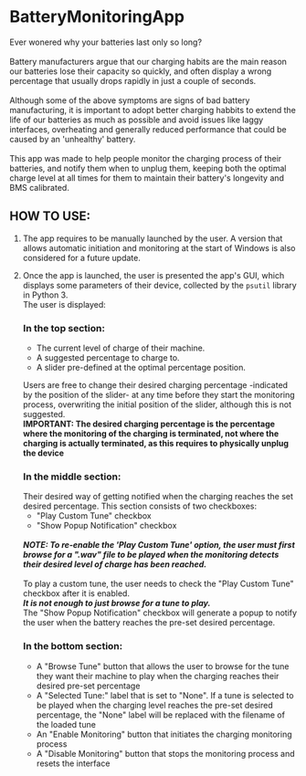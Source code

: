 # BatteryMonitoringApp
Ever wonered why your batteries last only so long? <br><br>
Battery manufacturers argue that our charging habits are the main reason our batteries lose their capacity so quickly, and often display a wrong percentage that usually drops rapidly in just a couple of seconds.<br><br>
Although some of the above symptoms are signs of bad battery manufacturing, it is important to adopt better charging habbits to extend the life of our batteries as much as possible and avoid issues like laggy interfaces, overheating and generally reduced performance that could be caused by an 'unhealthy' battery.<br><br>
This app was made to help people monitor the charging process of their batteries, and notify them when to unplug them, keeping both the optimal charge level at all times for them to maintain their battery's longevity and BMS calibrated.<br>

## HOW TO USE:
1. The app requires to be manually launched by the user. A version that allows automatic initiation and monitoring at the start of Windows is also considered for a future update.

2. Once the app is launched, the user is presented the app's GUI, which displays some parameters of their device, collected by the ``psutil`` library in Python 3.<br> The user is displayed:
   ### In the top section:
   + The current level of charge of their machine.<br>
   + A suggested percentage to charge to.<br>
   + A slider pre-defined at the optimal percentage position.<br>
   <p>Users are free to change their desired charging percentage -indicated by the position of the slider- at any time before they start the monitoring process, overwriting the initial position of the slider, although this is not suggested.<br>
   <b>IMPORTANT: The desired charging percentage is the percentage where the monitoring of the charging is terminated, not where the charging is actually terminated, as this requires to physically unplug the device</b><br>
   <h3>In the middle section:</h3>
      Their desired way of getting notified when the charging reaches the set desired percentage. This section consists of two checkboxes:<br>
      <ul>
         <li> "Play Custom Tune" checkbox</li>
         <li> "Show Popup Notification" checkbox</li>
      </ul><br>
      <b><i>NOTE: To re-enable the 'Play Custom Tune' option, the user must first browse for a ".wav" file to be played when the monitoring detects their desired level of charge has been reached.</i></b><br><br>
      To play a custom tune, the user needs to check the "Play Custom Tune" checkbox after it is enabled.<br>
      <b><i>It is not enough to just browse for a tune to play.</b></i><br>
      The "Show Popup Notification" checkbox will generate a popup to notify the user when the battery reaches the pre-set desired percentage.<br>

   ### In the bottom section:

      + A "Browse Tune" button that allows the user to browse for the tune they want their machine to play when the charging reaches their desired pre-set percentage<br>
      + A "Selected Tune:" label that is set to "None". If a tune is selected to be played when the charging level reaches the pre-set desired percentage, the "None" label will be replaced with the filename of the loaded tune<br>
      + An "Enable Monitoring" button that initiates the charging monitoring process<br>
      + A "Disable Monitoring" button that stops the monitoring process and resets the interface

